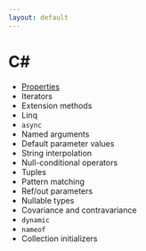 ```yaml
---
layout: default
---
```

# C\#

* [Properties](properties.md)
* Iterators
* Extension methods
* Linq
* `async`
* Named arguments
* Default parameter values
* String interpolation
* Null-conditional operators
* Tuples
* Pattern matching
* Ref/out parameters
* Nullable types
* Covariance and contravariance
* `dynamic`
* `nameof`
* Collection initializers